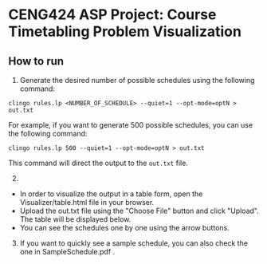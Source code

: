 # CENG424 ASP Project: Course Timetabling Problem Visualization

## How to run

1. Generate the desired number of possible schedules using the following command:

```
clingo rules.lp <NUMBER_OF_SCHEDULE> --quiet=1 --opt-mode=optN > out.txt
```

For example, if you want to generate 500 possible schedules, you can use the following command:

```
clingo rules.lp 500 --quiet=1 --opt-mode=optN > out.txt
```

This command will direct the output to the `out.txt` file.

2.

- In order to visualize the output in a table form, open the Visualizer/table.html file in your browser.
- Upload the out.txt file using the "Choose File" button and click "Upload". The table will be displayed below.
- You can see the schedules one by one using the arrow buttons.

3. If you want to quickly see a sample schedule, you can also check the one in SampleSchedule.pdf .
